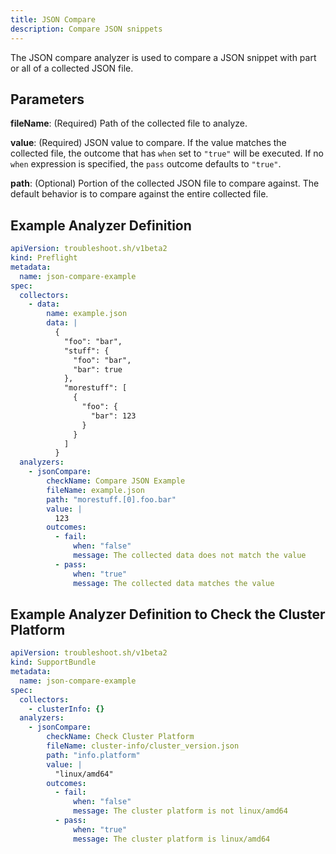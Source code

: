 ```yaml
---
title: JSON Compare
description: Compare JSON snippets
---
```


The JSON compare analyzer is used to compare a JSON snippet with part or all of a collected JSON file.

## Parameters

**fileName**: (Required) Path of the collected file to analyze.

**value**: (Required) JSON value to compare.
If the value matches the collected file, the outcome that has `when` set to `"true"` will be executed.
If no `when` expression is specified, the `pass` outcome defaults to `"true"`.

**path**: (Optional) Portion of the collected JSON file to compare against.
The default behavior is to compare against the entire collected file.

## Example Analyzer Definition

```yaml
apiVersion: troubleshoot.sh/v1beta2
kind: Preflight
metadata:
  name: json-compare-example
spec:
  collectors:
    - data:
        name: example.json
        data: |
          {
            "foo": "bar",
            "stuff": {
              "foo": "bar",
              "bar": true
            },
            "morestuff": [
              {
                "foo": {
                  "bar": 123
                }
              }
            ]
          }
  analyzers:
    - jsonCompare:
        checkName: Compare JSON Example
        fileName: example.json
        path: "morestuff.[0].foo.bar"
        value: |
          123
        outcomes:
          - fail:
              when: "false"
              message: The collected data does not match the value
          - pass:
              when: "true"
              message: The collected data matches the value
```

## Example Analyzer Definition to Check the Cluster Platform

```yaml
apiVersion: troubleshoot.sh/v1beta2
kind: SupportBundle
metadata:
  name: json-compare-example
spec:
  collectors:
    - clusterInfo: {}
  analyzers:
    - jsonCompare:
        checkName: Check Cluster Platform
        fileName: cluster-info/cluster_version.json
        path: "info.platform"
        value: |
          "linux/amd64"
        outcomes:
          - fail:
              when: "false"
              message: The cluster platform is not linux/amd64
          - pass:
              when: "true"
              message: The cluster platform is linux/amd64
```
